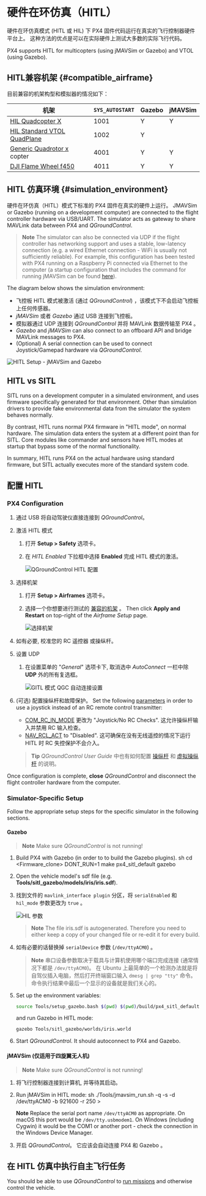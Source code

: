 # 硬件在环仿真（HITL）

硬件在环仿真模式 (HITL 或 HIL) 下 PX4 固件代码运行在真实的飞行控制器硬件平台上。 这种方法的优点是可以在实际硬件上测试大多数的实际飞行代码。

PX4 supports HITL for multicopters (using jMAVSim or Gazebo) and VTOL (using Gazebo).

## HITL兼容机架 {#compatible_airframe}

目前兼容的机架构型和模拟器的情况如下：

| 机架                                                                                                     | `SYS_AUTOSTART` | Gazebo | jMAVSim |
| ------------------------------------------------------------------------------------------------------ | --------------- | ------ | ------- |
| <a href="../airframes/airframe_reference.md#copter_simulation_(copter)_hil_quadcopter_x">HIL Quadcopter X</a>                                                                              | 1001            | Y      | Y       |
| <a href="../airframes/airframe_reference.md#vtol_standard_vtol_hil_standard_vtol_quadplane">HIL Standard VTOL QuadPlane</a>                                                                              | 1002            | Y      |         |
| [Generic Quadrotor x](../airframes/airframe_reference.md#copter_quadrotor_x_generic_quadcopter) copter | 4001            | Y      | Y       |
| [DJI Flame Wheel f450](../airframes/airframe_reference.md#copter_quadrotor_x_dji_flame_wheel_f450)     | 4011            | Y      | Y       |

## HITL 仿真环境 {#simulation_environment}

硬件在环仿真（HITL）模式下标准的 PX4 固件在真实的硬件上运行。 JMAVSim or Gazebo (running on a development computer) are connected to the flight controller hardware via USB/UART. The simulator acts as gateway to share MAVLink data between PX4 and *QGroundControl*.

> **Note** The simulator can also be connected via UDP if the flight controller has networking support and uses a stable, low-latency connection (e.g. a wired Ethernet connection - WiFi is usually not sufficiently reliable). For example, this configuration has been tested with PX4 running on a Raspberry Pi connected via Ethernet to the computer (a startup configuration that includes the command for running jMAVSim can be found [here](https://github.com/PX4/Firmware/blob/master/posix-configs/rpi/px4_hil.config)).

The diagram below shows the simulation environment:

* 飞控板 HITL 模式被激活 (通过 *QGroundControl*) ，该模式下不会启动飞控板上任何传感器。
* *jMAVSim* 或者 *Gazebo* 通过 USB 连接到飞控板。
* 模拟器通过 UDP 连接到 *QGroundControl* 并将 MAVLink 数据传输至 PX4 。
* *Gazebo* and *jMAVSim* can also connect to an offboard API and bridge MAVLink messages to PX4.
* (Optional) A serial connection can be used to connect Joystick/Gamepad hardware via *QGroundControl*.

![HITL Setup - jMAVSim and Gazebo](../../assets/simulation/px4_hitl_overview_jmavsim_gazebo.png)

## HITL vs SITL

SITL runs on a development computer in a simulated environment, and uses firmware specifically generated for that environment. Other than simulation drivers to provide fake environmental data from the simulator the system behaves normally.

By contrast, HITL runs normal PX4 firmware in "HITL mode", on normal hardware. The simulation data enters the system at a different point than for SITL. Core modules like commander and sensors have HITL modes at startup that bypass some of the normal functionality.

In summary, HITL runs PX4 on the actual hardware using standard firmware, but SITL actually executes more of the standard system code.

## 配置 HITL

### PX4 Configuration

1. 通过 USB 将自动驾驶仪直接连接到 *QGroundControl*。
2. 激活 HITL 模式
    
    1. 打开 **Setup > Safety** 选项卡。
    2. 在 *HITL Enabled* 下拉框中选择 **Enabled** 完成 HITL 模式的激活。
        
        ![QGroundControl HITL 配置](../../assets/gcs/qgc_hitl_config.png)

3. 选择机架
    
    1. 打开 **Setup > Airframes** 选项卡。
    2. 选择一个你想要进行测试的 [兼容的机架](#compatible_airframe) 。 Then click **Apply and Restart** on top-right of the *Airframe Setup* page.
        
        ![选择机架](../../assets/gcs/qgc_hil_config.png)

4. 如有必要, 校准您的 RC 遥控器 或操纵杆。

5. 设置 UDP
    
    1. 在设置菜单的 "*General*" 选项卡下, 取消选中 *AutoConnect* 一栏中除 **UDP** 外的所有复选框。
        
        ![GITL 模式 QGC 自动连接设置](../../assets/gcs/qgc_hitl_autoconnect.png)

6. (可选) 配置操纵杆和故障保护。 Set the following [parameters](https://docs.px4.io/master/en/advanced_config/parameters.html) in order to use a joystick instead of an RC remote control transmitter:
    
    * [COM_RC_IN_MODE](../advanced/parameter_reference.md#COM_RC_IN_MODE) 更改为 "Joystick/No RC Checks". 这允许操纵杆输入并禁用 RC 输入检查。
    * [NAV_RCL_ACT](../advanced/parameter_reference.md#NAV_RCL_ACT) to "Disabled". 这可确保在没有无线遥控的情况下运行 HITL 时 RC 失控保护不会介入。
    
    > **Tip** *QGroundControl User Guide* 中也有如何配置 [操纵杆](https://docs.qgroundcontrol.com/en/SetupView/Joystick.html) 和 [虚拟操纵杆](https://docs.qgroundcontrol.com/en/SettingsView/VirtualJoystick.html) 的说明。

Once configuration is complete, **close** *QGroundControl* and disconnect the flight controller hardware from the computer.

### Simulator-Specific Setup

Follow the appropriate setup steps for the specific simulator in the following sections.

#### Gazebo

> **Note** Make sure *QGroundControl* is not running!

1. Build PX4 with Gazebo (in order to to build the Gazebo plugins). 
        sh
        cd <Firmware_clone>
        DONT_RUN=1 make px4_sitl_default gazebo

2. Open the vehicle model's sdf file (e.g. **Tools/sitl_gazebo/models/iris/iris.sdf**).
3. 找到文件的 `mavlink_interface plugin` 分区，将 `serialEnabled` 和 `hil_mode` 参数更改为 `true` 。
    
    ![HIL 参数](../../assets/simulation/gazebo_sdf_model_hil_params.png)
    
    > **Note** The file iris.sdf is autogenerated. Therefore you need to either keep a copy of your changed file or re-edit it for every build.

4. 如有必要的话替换掉 `serialDevice` 参数 (`/dev/ttyACM0`) 。
    
    > **Note** 串口设备参数取决于载具与计算机使用哪个端口完成连接 (通常情况下都是 `/dev/ttyACM0`)。 在 Ubuntu 上最简单的一个检测办法就是将自驾仪插入电脑，然后打开终端窗口输入 `dmesg | grep "tty"` 命令。 命令执行结果中最后一个显示的设备就是我们关心的。

5. Set up the environment variables:
    
    ```sh
    source Tools/setup_gazebo.bash $(pwd) $(pwd)/build/px4_sitl_default
    ```
    
    and run Gazebo in HITL mode:
    
    ```sh
    gazebo Tools/sitl_gazebo/worlds/iris.world
    ```

6. Start *QGroundControl*. It should autoconnect to PX4 and Gazebo.

#### jMAVSim (仅适用于四旋翼无人机)

> **Note** Make sure *QGroundControl* is not running!

1. 将飞行控制器连接到计算机, 并等待其启动。
2. Run jMAVSim in HITL mode: 
        sh
        ./Tools/jmavsim_run.sh -q -s -d /dev/ttyACM0 -b 921600 -r 250 > 
    
    **Note** Replace the serial port name `/dev/ttyACM0` as appropriate. On macOS this port would be `/dev/tty.usbmodem1`. On Windows (including Cygwin) it would be the COM1 or another port - check the connection in the Windows Device Manager.
3. 开启 *QGroundControl*。 它应该会自动连接 PX4 和 Gazebo 。

## 在 HITL 仿真中执行自主飞行任务

You should be able to use *QGroundControl* to [run missions](../qgc/README.md#planning-missions) and otherwise control the vehicle.